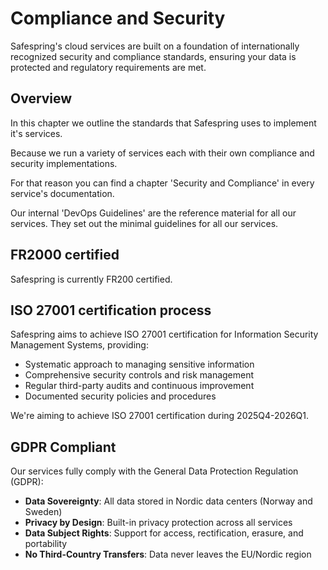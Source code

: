 # Compliance and Security

Safespring's cloud services are built on a foundation of internationally recognized security and compliance standards, ensuring your data is protected and regulatory requirements are met.

## Overview

In this chapter we outline the standards that Safespring uses to implement it's services.

Because we run a variety of services each with their own compliance and security implementations.

For that reason you can find a chapter 'Security and Compliance' in every service's documentation.

Our internal 'DevOps Guidelines' are the reference material for all our services. They set out the minimal guidelines for all our services.

## FR2000 certified

Safespring is currently FR200 certified.

## ISO 27001 certification process

Safespring aims to achieve ISO 27001 certification for Information Security Management Systems, providing:

- Systematic approach to managing sensitive information
- Comprehensive security controls and risk management
- Regular third-party audits and continuous improvement
- Documented security policies and procedures

We're aiming to achieve ISO 27001 certification during 2025Q4-2026Q1.

## GDPR Compliant

Our services fully comply with the General Data Protection Regulation (GDPR):

- **Data Sovereignty**: All data stored in Nordic data centers (Norway and Sweden)
- **Privacy by Design**: Built-in privacy protection across all services
- **Data Subject Rights**: Support for access, rectification, erasure, and portability
- **No Third-Country Transfers**: Data never leaves the EU/Nordic region
